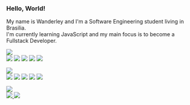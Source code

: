 <h3>
  Hello, World!
</h3>

<p>
  My name is Wanderley and I'm a Software Engineering student living in Brasilia.<br>
  I'm currently learning JavaScript and my main focus is to become a Fullstack Developer.
</p>

<p>
  <img src="https://img.shields.io/badge/-code:-24292e?style=flat"/><br>
  <img src="https://img.shields.io/badge/-javascript-24292e?style=flat&logo=javascript&logoColor=fff07f"/>
  <img src="https://img.shields.io/badge/-css-24292e?style=flat&logo=css3&logoColor=7fd2ff"/>
  <img src="https://img.shields.io/badge/-html-24292e?style=flat&logo=html5&logoColor=ff967f"/>
  <img src="https://img.shields.io/badge/-bootstrap-24292e?style=flat&logo=bootstrap&logoColor=b07fff"/>
  <img src="https://img.shields.io/badge/-sass-24292e?style=flat&logo=sass&logoColor=e592f0"/>
</p>

<p>
  <img src="https://img.shields.io/badge/-tools:-24292e?style=flat"/><br>
  <img src="https://img.shields.io/badge/-vscode-24292e?style=flat&logo=visual+studio+code&logoColor=7fd2ff"/>
  <img src="https://img.shields.io/badge/-git-24292e?style=flat&logo=git&logoColor=ff967f"/>
  <img src="https://img.shields.io/badge/-github-24292e?style=flat&logo=github&logoColor=fff"/>
  <img src="https://img.shields.io/badge/-figma-24292e?style=flat&logo=figma&logoColor=ff967f"/>
  <img src="https://img.shields.io/badge/-photoshop-24292e?style=flat&logo=adobe+photoshop&logoColor=7fd2ff"/>
</p>

<p>
  <img src="https://img.shields.io/badge/-contact:-24292e?style=flat"/><br>
  <a href="https://www.linkedin.com/in/padawandr" alt="linkedin" target="_blank">
    <img src="https://img.shields.io/badge/-linkedin-0966C2?style=flat-square&logo=linkedin&logoColor=fff"/>
  </a>
  <a href="mailto:padawandr@gmail.com" alt="email" target="_blank">
    <img src="https://img.shields.io/badge/-gmail-E34133?style=flat-square&logo=gmail&logoColor=fff"/>
  </a>
</p>
